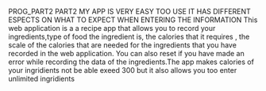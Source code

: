  PROG_PART2
PART2
MY APP IS VERY EASY TOO USE IT HAS DIFFERENT ESPECTS ON WHAT TO EXPECT WHEN ENTERING THE INFORMATION
This web application is a a recipe app that allows you to record your ingredients,type of food the ingredient is, the calories that it requires , the scale of the calories that are needed for the ingredients that you have recorded in the web application. You can also reset if you have made an error while recording the data of the ingredients.The app makes calories of your ingridients not be able exeed 300 but it also allows you too enter unlimited ingridients 

